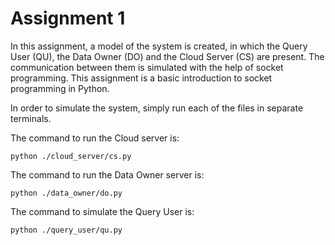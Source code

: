 # Assignment 1

In this assignment, a model of the system is created, in which the Query User (QU), the Data Owner (DO)
and the Cloud Server (CS) are present. The communication between them is simulated with the help
of socket programming. This assignment is a basic introduction to socket programming in Python.

In order to simulate the system, simply run each of the files in separate terminals.

The command to run the Cloud server is:
```
python ./cloud_server/cs.py
```

The command to run the Data Owner server is:
```
python ./data_owner/do.py
```

The command to simulate the Query User is:
```
python ./query_user/qu.py
```